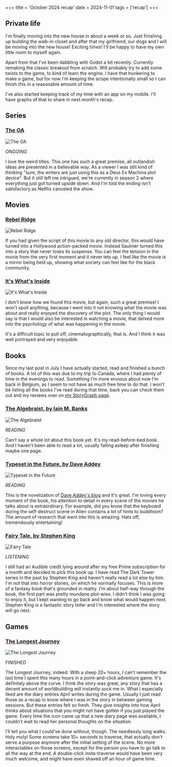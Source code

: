 +++
title = 'October 2024 recap'
date = 2024-11-01
tags = ['recap']
+++

## Private life

I'm finally moving into the new house in about a week or so. Just finishing up building the walk-in closet and after that my girlfriend, our dogs and I will be moving into the new house! Exciting times! I'll be happy to have my own little room to myself again.

Apart from that I've been dabbling with Godot a bit recently. Currently remaking the classic breakout from scratch. Will probably try to add some twists to the game, to kind of learn the engine. I have that hunkering to make a game, but for now I'm keeping the scope intentionally small so I can finish this in a reasonable amount of time.

I've also started keeping track of my time with an app on my mobile. I'll have graphs of that to share in next month's recap.

## Series

### [The OA](https://www.rottentomatoes.com/tv/the_oa)

![The OA](the-oa.png)

_ONGOING_

I love the weird titles. This one has such a great premise, all outlandish ideas are presented in a believable way. As a viewer I was still kind of thinking "sure, the writers are just using this as a Deus Ex Machina plot device". But it still left me intrigued, we're currently in season 2 where everything just got turned upside down. And I'm told the ending isn't satisfactory as Netflix canceled the show. 

## Movies

### [Rebel Ridge](https://www.rottentomatoes.com/m/rebel_ridge)

![Rebel Ridge](rebel-ridge.png)

If you had given the script of this movie to any old director, this would have turned into a Hollywood action-packed movie. Instead Saulnier turned this into a story that never loses its suspense. You can feel the tension in the movie from the very first moment and it never lets up. I feel like the movie is a mirror being held up, showing what society can feel like for the black community.

### [It's What's Inside](https://www.rottentomatoes.com/m/its_whats_inside)

![It's What's Inside](its-whats-inside.png)

I don't know how we found this movie, but again, such a great premise! I won't spoil anything, because I went into it not knowing what the movie was about and really enjoyed the discovery of the plot. The only thing I would say is that I would also be interested in watching a movie, that delved more into the psychology of what was happening in the movie. 

It's a difficult topic to pull off, cinematographically, that is. And I think it was well portrayed and very enjoyable.

## Books

Since my last post in July I have actually started, read and finished a bunch of books. A lot of this was due to my trip to Canada, where I had plenty of time in the evenings to read. Something I'm more envious about now I'm back in Belgium, as I seem to not have as much free time to do that. I won't be listing all the books I've read during that time, back you can check them out and my reviews over on [my StoryGraph page](https://app.thestorygraph.com/profile/weyensl).

### [The Algebraist, by Iain M. Banks](https://app.thestorygraph.com/books/89271571-50ca-4316-9d00-4fd74d3f6b8d)

![The Algebraist](the-algebraist.png)

_READING_

Can't say a whole lot about this book yet. It's my read-before-bed book. And I haven't been able to read a lot, usually falling asleep after finishing maybe one page.

### [Typeset in the Future, by Dave Addey](https://app.thestorygraph.com/books/9d6aa8bb-3337-4b57-b7cb-b87722af7746)

![Typeset in the Future](typeset-in-the-future.png)

_READING_

This is the novelization of [Dave Addey's blog](https://typesetinthefuture.com/) and it's great. I'm loving every moment of the book, his attention to detail in every scene of the movies he talks about is extraordinary. For example, did you know that the keyboard during the self-destruct scene in Alien contains a lot of hints to buddhism? The amount of research that went into this is amazing. Hats off, tremendously entertaining!

### [Fairy Tale, by Stephen King](https://app.thestorygraph.com/books/ac3ea915-993d-4f30-8632-0f91e4ad0704)

![Fairy Tale](fairy-tale.png)

_LISTENING_

I still had an Audible credit lying around after my free Prime subscription for a month and decided to pick this book up. I have read The Dark Tower series in the past by Stephen King and haven't really read a lot else by him. I'm not that into horror stories, on which he normally focuses. This is more of a fantasy book that's grounded in reality. I'm about half-way through the book, the first part was pretty mundane plot-wise. I didn't think I was going to enjoy it, but I kept wanting to go back and know what would happen next. Stephen King is a fantastic story teller and I'm interested where the story will go next.

## Games

### [The Longest Journey](https://www.metacritic.com/game/the-longest-journey/)

![The Longest Journey](the-longest-journey.png)

_FINISHED_

The Longest Journey, indeed. With a steep 20+ hours, I can't remember the last time I spent this many hours in a point-and-click adventure game. It's definitely above the curve. I think the story was great, any story that has a decent amount of worldbuilding will instantly suck me in. What I especially liked are the diary entries April writes during the game. Usually I just read those as a recap to know where I was in the story in between gaming sessions. But these entries felt so fresh. They give insights into how April thinks about situations that you might not have gotten if you just played the game. Every time the icon came up that a new diary page was available, I couldn't wait to read her personal thoughts on the situation.

I'll tell you what I could've done without, though. The needlessly long walks. Holy moly! Some screens take 10+ seconds to traverse, that actually don't serve a purpose anymore after the initial setting of the scene. No more interactables on those screens, except for the person you have to go talk to all the way at the end. A double-click insta-traverse would have been very much welcome, and might have even shaved off an hour of game time.
